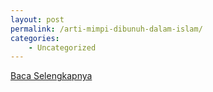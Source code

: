 ```yaml
---
layout: post
permalink: /arti-mimpi-dibunuh-dalam-islam/
categories:
    - Uncategorized
---
```


[Baca Selengkapnya](/06)